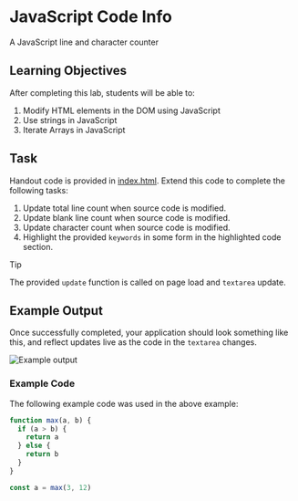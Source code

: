 # JavaScript Code Info

A JavaScript line and character counter

## Learning Objectives

After completing this lab, students will be able to:

1. Modify HTML elements in the DOM using JavaScript
2. Use strings in JavaScript
3. Iterate Arrays in JavaScript

## Task

Handout code is provided in [index.html](index.html). Extend this code to complete the following tasks:

1. Update total line count when source code is modified.
2. Update blank line count when source code is modified.
3. Update character count when source code is modified.
4. Highlight the provided `keywords` in some form in the highlighted code section.

> [!TIP]
> The provided `update` function is called on page load and `textarea` update.

## Example Output

Once successfully completed, your application should look something like this, and reflect updates live as the code in the `textarea` changes.

![Example output](https://github.com/user-attachments/assets/de38d42e-9be3-4982-8546-f85170193f18)

### Example Code

The following example code was used in the above example:

```js
function max(a, b) {
  if (a > b) {
    return a
  } else {
    return b
  }
}

const a = max(3, 12)
```
